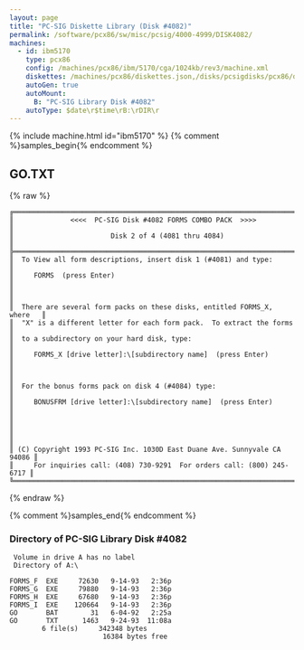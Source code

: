 ```yaml
---
layout: page
title: "PC-SIG Diskette Library (Disk #4082)"
permalink: /software/pcx86/sw/misc/pcsig/4000-4999/DISK4082/
machines:
  - id: ibm5170
    type: pcx86
    config: /machines/pcx86/ibm/5170/cga/1024kb/rev3/machine.xml
    diskettes: /machines/pcx86/diskettes.json,/disks/pcsigdisks/pcx86/diskettes.json
    autoGen: true
    autoMount:
      B: "PC-SIG Library Disk #4082"
    autoType: $date\r$time\rB:\rDIR\r
---
```


{% include machine.html id="ibm5170" %}
{% comment %}samples_begin{% endcomment %}

## GO.TXT

{% raw %}
```
╔═════════════════════════════════════════════════════════════════════════╗
║              <<<<  PC-SIG Disk #4082 FORMS COMBO PACK  >>>>             ║
║                        Disk 2 of 4 (4081 thru 4084)                     ║
╠═════════════════════════════════════════════════════════════════════════╣
║  To View all form descriptions, insert disk 1 (#4081) and type:         ║
║     FORMS  (press Enter)                                                ║
║                                                                         ║
║  There are several form packs on these disks, entitled FORMS_X, where   ║
║  "X" is a different letter for each form pack.  To extract the forms    ║
║  to a subdirectory on your hard disk, type:                             ║
║     FORMS_X [drive letter]:\[subdirectory name]  (press Enter)          ║
║                                                                         ║
║  For the bonus forms pack on disk 4 (#4084) type:                       ║
║     BONUSFRM [drive letter]:\[subdirectory name]  (press Enter)         ║
║                                                                         ║
║                                                                         ║
║ (C) Copyright 1993 PC-SIG Inc. 1030D East Duane Ave. Sunnyvale CA 94086 ║
║     For inquiries call: (408) 730-9291  For orders call: (800) 245-6717 ║
╚═════════════════════════════════════════════════════════════════════════╝
```
{% endraw %}

{% comment %}samples_end{% endcomment %}

### Directory of PC-SIG Library Disk #4082

     Volume in drive A has no label
     Directory of A:\

    FORMS_F  EXE     72630   9-14-93   2:36p
    FORMS_G  EXE     79880   9-14-93   2:36p
    FORMS_H  EXE     67680   9-14-93   2:36p
    FORMS_I  EXE    120664   9-14-93   2:36p
    GO       BAT        31   6-04-92   2:25a
    GO       TXT      1463   9-24-93  11:08a
            6 file(s)     342348 bytes
                           16384 bytes free
